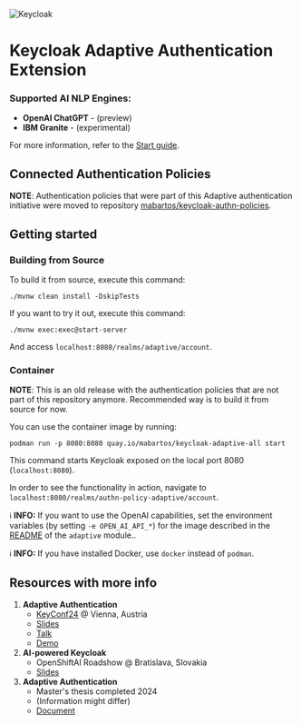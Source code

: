 ![Keycloak](docs/img/keycloak-adaptive-colored.png)

# Keycloak Adaptive Authentication Extension

### Supported AI NLP Engines:

- **OpenAI ChatGPT** - (preview)
- **IBM Granite** - (experimental)

For more information, refer to the [Start guide](docs/start.md).

## Connected Authentication Policies
**NOTE**: Authentication policies that were part of this Adaptive authentication initiative were moved to repository [mabartos/keycloak-authn-policies](https://github.com/mabartos/keycloak-authn-policies).

## Getting started

### Building from Source

To build it from source, execute this command:
```shell
./mvnw clean install -DskipTests
```

If you want to try it out, execute this command:
```shell
./mvnw exec:exec@start-server
```

And access `localhost:8080/realms/adaptive/account`.

### Container

**NOTE**: This is an old release with the authentication policies that are not part of this repository anymore.
Recommended way is to build it from source for now.

You can use the container image by running:

    podman run -p 8080:8080 quay.io/mabartos/keycloak-adaptive-all start

This command starts Keycloak exposed on the local port 8080 (`localhost:8080`).

In order to see the functionality in action, navigate to `localhost:8080/realms/authn-policy-adaptive/account`.

ℹ️ **INFO:** If you want to use the OpenAI capabilities, set the environment variables (by setting `-e OPEN_AI_API_*`) for the image described in the [README](adaptive/README.md#integration-with-openai) of the `adaptive` module..

ℹ️ **INFO:** If you have installed Docker, use `docker` instead of `podman`.


## Resources with more info

1. **Adaptive Authentication**
    - [KeyConf24](https://keyconf.dev/) @ Vienna, Austria
    - [Slides](https://drive.google.com/file/d/1PESlDBR8P9nQJyPz_H45R3ZS4LjtSV_W/view?usp=sharing)
    - [Talk](https://www.youtube.com/watch?v=0zWlc08CPuo)
    - [Demo](https://drive.google.com/file/d/1dv5zWM69-KZyT3OUjLe-3b1GcI8ErDJ2/view?usp=sharing)
2. **AI-powered Keycloak**
    - OpenShiftAI Roadshow @ Bratislava, Slovakia
    - [Slides](https://drive.google.com/file/d/1WscEQlWpjYdrOwGDMj9IDV6bARY-4Utn/view?usp=sharing)
3. **Adaptive Authentication**
    - Master's thesis completed 2024
    - (Information might differ)
    - [Document](https://github.com/mabartos/adaptive-authn-docs/blob/main/Adaptive_Authentication_Final.pdf)
